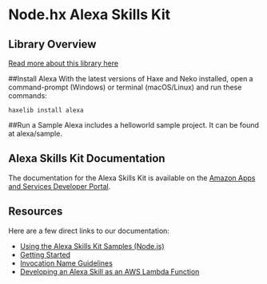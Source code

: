 # Node.hx Alexa Skills Kit

## Library Overview
[Read more about this library here](http://blog.peteshand.net/amazon-alexa-and-haxe/)

##Install Alexa
With the latest versions of Haxe and Neko installed, open a command-prompt (Windows) or terminal (macOS/Linux) and run these commands:

```
haxelib install alexa
```

##Run a Sample
Alexa includes a helloworld sample project. It can be found at alexa/sample.

## Alexa Skills Kit Documentation
The documentation for the Alexa Skills Kit is available on the [Amazon Apps and Services Developer Portal](https://developer.amazon.com/appsandservices/solutions/alexa/alexa-skills-kit/).

## Resources
Here are a few direct links to our documentation:

- [Using the Alexa Skills Kit Samples (Node.js)](https://developer.amazon.com/public/solutions/alexa/alexa-skills-kit/docs/using-the-alexa-skills-kit-samples)
- [Getting Started](https://developer.amazon.com/appsandservices/solutions/alexa/alexa-skills-kit/getting-started-guide)
- [Invocation Name Guidelines](https://developer.amazon.com/public/solutions/alexa/alexa-skills-kit/docs/choosing-the-invocation-name-for-an-alexa-skill)
- [Developing an Alexa Skill as an AWS Lambda Function](https://developer.amazon.com/appsandservices/solutions/alexa/alexa-skills-kit/docs/developing-an-alexa-skill-as-a-lambda-function)
